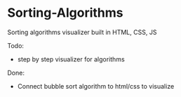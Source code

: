 # Sorting-Algorithms
Sorting algorithms visualizer built in HTML, CSS, JS


Todo:
- step by step visualizer for algorithms




Done:
- Connect bubble sort algorithm to html/css to visualize